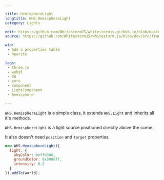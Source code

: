 ```yaml
---

title: HemisphereLight
longtitle: WHS.HemisphereLight
category: Lights

edit: https://github.com/WhitestormJS/whitestormjs.github.io/blob/master/src/pages/docs/lights/hemisphere_light.md
source: https://github.com/WhitestormJS/whitestorm.js/blob/dev/src/framework/components/lights/HemisphereLight.js

wip: 
 - Add a properties table
 - Rewrite

tags:
 - three.js
 - webgl
 - 3d
 - core
 - component
 - LightComponent
 - hemisphere

---
```


`WHS.HemisphereLight` is a simple class, it extends `WHS.Light` and inherits all it's methods.

`WHS.HemisphereLight` is a light source positioned directly above the scene. 

It also doesn't need `position` and `target` properties.

```javascript
new WHS.HemisphereLight({
  light: {
    skyColor: 0xff0000,
    groundColor: 0x0000ff,
    intensity: 0.2
  }
}).addTo(world);
```
